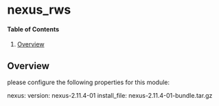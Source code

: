 # nexus_rws

#### Table of Contents

1. [Overview](#overview)

## Overview

please configure the following properties for this module:

nexus:
  version: nexus-2.11.4-01
  install_file: nexus-2.11.4-01-bundle.tar.gz
